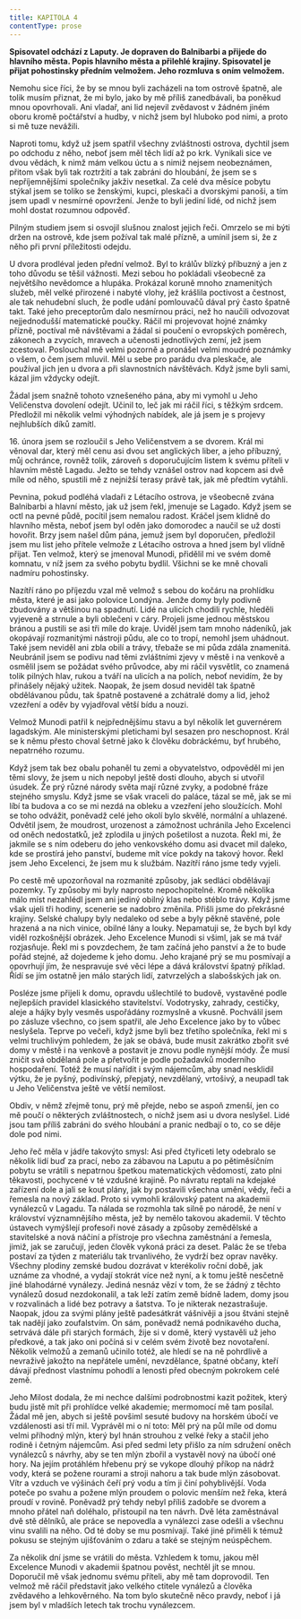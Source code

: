 ```yaml
---
title: KAPITOLA 4
contentType: prose
---
```


<section>

**Spisovatel odchází z Laputy. Je dopraven do Balnibarbi a přijede do hlavního města. Popis hlavního města a přilehlé krajiny. Spisovatel je přijat pohostinsky předním velmožem. Jeho rozmluva s oním velmožem.**

Nemohu sice říci, že by se mnou byli zacházeli na tom ostrově špatně, ale tolik musím přiznat, že mi bylo, jako by mě příliš zanedbávali, ba poněkud mnou opovrhovali. Ani vladař, ani lid nejevil zvědavost v žádném jiném oboru kromě počtářství a hudby, v nichž jsem byl hluboko pod nimi, a proto si mě tuze nevážili.

Naproti tomu, když už jsem spatřil všechny zvláštnosti ostrova, dychtil jsem po odchodu z něho, neboť jsem měl těch lidí až po krk. Vynikali sice ve dvou vědách, k nimž mám velkou úctu a s nimiž nejsem neobeznámen, přitom však byli tak roztržití a tak zabráni do hloubání, že jsem se s nepříjemnějšími společníky jakživ nesetkal. Za celé dva měsíce pobytu stýkal jsem se toliko se ženskými, kupci, pleskači a dvorskými panoši, a tím jsem upadl v nesmírné opovržení. Jenže to byli jediní lidé, od nichž jsem mohl dostat rozumnou odpověď.

Pilným studiem jsem si osvojil slušnou znalost jejich řeči. Omrzelo se mi býti držen na ostrově, kde jsem požíval tak malé přízně, a umínil jsem si, že z něho při první příležitosti odejdu.

U dvora prodléval jeden přední velmož. Byl to králův blízký příbuzný a jen z toho důvodu se těšil vážnosti. Mezi sebou ho pokládali všeobecně za největšího nevědomce a hlupáka. Prokázal koruně mnoho znamenitých služeb, měl velké přirozené i nabyté vlohy, jež krášlila poctivost a čestnost, ale tak nehudební sluch, že podle udání pomlouvačů dával prý často špatně takt. Také jeho preceptorům dalo nesmírnou práci, než ho naučili odvozovat nejjednodušší matematické poučky. Ráčil mi projevovat hojné známky přízně, poctíval mě návštěvami a žádal si poučení o evropských poměrech, zákonech a zvycích, mravech a učenosti jednotlivých zemí, jež jsem zcestoval. Poslouchal mě velmi pozorně a pronášel velmi moudré poznámky o všem, o čem jsem mluvil. Měl u sebe pro parádu dva pleskače, ale používal jich jen u dvora a při slavnostních návštěvách. Když jsme byli sami, kázal jim vždycky odejít.

Žádal jsem snažně tohoto vznešeného pána, aby mi vymohl u Jeho Veličenstva dovolení odejít. Učinil to, leč jak mi ráčil říci, s těžkým srdcem. Předložil mi několik velmi výhodných nabídek, ale já jsem je s projevy nejhlubších díků zamítl.

16\. února jsem se rozloučil s Jeho Veličenstvem a se dvorem. Král mi věnoval dar, který měl cenu asi dvou set anglických liber, a jeho příbuzný, můj ochránce, rovněž tolik, zároveň s doporučujícím listem k svému příteli v hlavním městě Lagadu. Ježto se tehdy vznášel ostrov nad kopcem asi dvě míle od něho, spustili mě z nejnižší terasy právě tak, jak mě předtím vytáhli.

Pevnina, pokud podléhá vladaři z Létacího ostrova, je všeobecně zvána Balnibarbi a hlavní město, jak už jsem řekl, jmenuje se Lagado. Když jsem se octl na pevné půdě, pocítil jsem nemalou radost. Kráčel jsem klidně do hlavního města, neboť jsem byl oděn jako domorodec a naučil se už dosti hovořit. Brzy jsem našel dům pána, jemuž jsem byl doporučen, předložil jsem mu list jeho přítele velmože z Létacího ostrova a hned jsem byl vlídně přijat. Ten velmož, který se jmenoval Munodi, přidělil mi ve svém domě komnatu, v níž jsem za svého pobytu bydlil. Všichni se ke mně chovali nadmíru pohostinsky.

Nazítří ráno po příjezdu vzal mě velmož s sebou do kočáru na prohlídku města, které je asi jako polovice Londýna. Jenže domy byly podivně zbudovány a většinou na spadnutí. Lidé na ulicích chodili rychle, hleděli vyjeveně a strnule a byli oblečeni v cáry. Projeli jsme jednou městskou bránou a pustili se asi tři míle do kraje. Uviděl jsem tam mnoho nádeníků, jak okopávají rozmanitými nástroji půdu, ale co to tropí, nemohl jsem uhádnout. Také jsem neviděl ani zbla obilí a trávy, třebaže se mi půda zdála znamenitá. Neubránil jsem se podivu nad těmi zvláštními zjevy v městě i na venkově a osmělil jsem se požádat svého průvodce, aby mi ráčil vysvětlit, co znamená tolik pilných hlav, rukou a tváří na ulicích a na polích, neboť nevidím, že by přinášely nějaký užitek. Naopak, že jsem dosud neviděl tak špatně obdělávanou půdu, tak špatně postavené a zchátralé domy a lid, jehož vzezření a oděv by vyjadřoval větší bídu a nouzi.

Velmož Munodi patřil k nejpřednějšímu stavu a byl několik let guvernérem lagadským. Ale ministerskými pletichami byl sesazen pro neschopnost. Král se k němu přesto choval šetrně jako k člověku dobráckému, byť hrubého, nepatrného rozumu.

Když jsem tak bez obalu pohaněl tu zemi a obyvatelstvo, odpověděl mi jen těmi slovy, že jsem u nich nepobyl ještě dosti dlouho, abych si utvořil úsudek. Že prý různé národy světa mají různé zvyky, a podobné fráze stejného smyslu. Když jsme se však vraceli do paláce, tázal se mě, jak se mi líbí ta budova a co se mi nezdá na obleku a vzezření jeho sloužících. Mohl se toho odvážit, poněvadž celé jeho okolí bylo skvělé, normální a uhlazené. Odvětil jsem, že moudrost, urozenost a zámožnost uchránila Jeho Excelenci od oněch nedostatků, jež zplodila u jiných pošetilost a nuzota. Řekl mi, že jakmile se s ním odeberu do jeho venkovského domu asi dvacet mil daleko, kde se prostírá jeho panství, budeme mít více pokdy na takový hovor. Řekl jsem Jeho Excelenci, že jsem mu k službám. Nazítří ráno jsme tedy vyjeli.

Po cestě mě upozorňoval na rozmanité způsoby, jak sedláci obdělávají pozemky. Ty způsoby mi byly naprosto nepochopitelné. Kromě několika málo míst nezahlédl jsem ani jediný obilný klas nebo stéblo trávy. Když jsme však ujeli tři hodiny, scenerie se nadobro změnila. Přišli jsme do překrásné krajiny. Selské chalupy byly nedaleko od sebe a byly pěkně stavěné, pole hrazená a na nich vinice, obilné lány a louky. Nepamatuji se, že bych byl kdy viděl rozkošnější obrázek. Jeho Excelence Munodi si všiml, jak se má tvář rozjasňuje. Řekl mi s povzdechem, že tam začíná jeho panství a že to bude pořád stejné, až dojedeme k jeho domu. Jeho krajané prý se mu posmívají a opovrhují jím, že nespravuje své věci lépe a dává království špatný příklad. Řídí se jím ostatně jen málo starých lidí, zatvrzelých a slabošských jak on.

Posléze jsme přijeli k domu, opravdu ušlechtilé to budově, vystavěné podle nejlepších pravidel klasického stavitelství. Vodotrysky, zahrady, cestičky, aleje a hájky byly vesměs uspořádány rozmyslně a vkusně. Pochválil jsem po zásluze všechno, co jsem spatřil, ale Jeho Excelence jako by to vůbec neslyšela. Teprve po večeři, když jsme byli bez třetího společníka, řekl mi s velmi truchlivým pohledem, že jak se obává, bude musit zakrátko zbořit své domy v městě i na venkově a postavit je znovu podle nynější módy. Že musí zničit svá obdělaná pole a přetvořit je podle požadavků moderního hospodaření. Totéž že musí nařídit i svým nájemcům, aby snad nesklidil výtku, že je pyšný, podivínský, přepjatý, nevzdělaný, vrtošivý, a neupadl tak u Jeho Veličenstva ještě ve větší nemilost.

Obdiv, v němž zřejmě tonu, prý mě přejde, nebo se aspoň zmenší, jen co mě poučí o některých zvláštnostech, o nichž jsem asi u dvora neslyšel. Lidé jsou tam příliš zabráni do svého hloubání a pranic nedbají o to, co se děje dole pod nimi.

Jeho řeč měla v jádře takovýto smysl: Asi před čtyřiceti lety odebralo se několik lidí buď za prací, nebo za zábavou na Laputu a po pětiměsíčním pobytu se vrátili s nepatrnou špetkou matematických vědomostí, zato plni těkavosti, pochycené v té vzdušné krajině. Po návratu reptali na kdejaké zařízení dole a jali se kout plány, jak by postavili všechna umění, vědy, řeči a řemesla na nový základ. Proto si vymohli královský patent na akademii vynálezců v Lagadu. Ta nálada se rozmohla tak silně po národě, že není v království významnějšího města, jež by nemělo takovou akademii. V těchto ústavech vymýšlejí profesoři nové zásady a způsoby zemědělské a stavitelské a nová náčiní a přístroje pro všechna zaměstnání a řemesla, jimiž, jak se zaručují, jeden člověk vykoná práci za deset. Palác že se třeba postaví za týden z materiálu tak trvanlivého, že vydrží bez oprav navěky. Všechny plodiny zemské budou dozrávat v kterékoliv roční době, jak uznáme za vhodné, a vydají stokrát více než nyní, a k tomu ještě nesčetně jiné blahodárné vynálezy. Jediná nesnáz vězí v tom, že se žádný z těchto vynálezů dosud nezdokonalil, a tak leží zatím země bídně ladem, domy jsou v rozvalinách a lidé bez potravy a šatstva. To je nikterak nezastrašuje. Naopak, jdou za svými plány ještě padesátkrát vášnivěji a jsou štváni stejně tak nadějí jako zoufalstvím. On sám, poněvadž nemá podnikavého ducha, setrvává dále při starých formách, žije si v domě, který vystavěli už jeho předkové, a tak jako oni počíná si v celém svém životě bez novotaření. Několik velmožů a zemanů učinilo totéž, ale hledí se na ně pohrdlivě a nevraživě jakožto na nepřátele umění, nevzdělance, špatné občany, kteří dávají přednost vlastnímu pohodlí a lenosti před obecným pokrokem celé země.

Jeho Milost dodala, že mi nechce dalšími podrobnostmi kazit požitek, který budu jistě mít při prohlídce velké akademie; mermomocí mě tam posílal. Žádal mě jen, abych si ještě povšiml sesuté budovy na horském úbočí ve vzdálenosti asi tří mil. Vyprávěl mi o ní toto: Měl prý na půl míle od domu velmi příhodný mlýn, který byl hnán strouhou z velké řeky a stačil jeho rodině i četným nájemcům. Asi před sedmi lety přišlo za ním sdružení oněch vynálezců s návrhy, aby se ten mlýn zbořil a vystavěl nový na úbočí oné hory. Na jejím protáhlém hřebenu prý se vykope dlouhý příkop na nádrž vody, která se požene rourami a stroji nahoru a tak bude mlýn zásobovat. Vítr a vzduch ve výšinách čeří prý vodu a tím ji činí pohyblivější. Voda poteče po svahu a požene mlýn proudem o polovic menším než řeka, která proudí v rovině. Poněvadž prý tehdy nebyl příliš zadobře se dvorem a mnoho přátel naň doléhalo, přistoupil na ten návrh. Dvě léta zaměstnával dvě stě dělníků, ale práce se nepovedla a vynálezci zase odešli a všechnu vinu svalili na něho. Od té doby se mu posmívají. Také jiné přiměli k témuž pokusu se stejným ujišťováním o zdaru a také se stejným neúspěchem.

Za několik dní jsme se vrátili do města. Vzhledem k tomu, jakou měl Excelence Munodi v akademii špatnou pověst, nechtěl jít se mnou. Doporučil mě však jednomu svému příteli, aby mě tam doprovodil. Ten velmož mě ráčil představit jako velkého ctitele vynálezů a člověka zvědavého a lehkověrného. Na tom bylo skutečně něco pravdy, neboť i já jsem byl v mladších letech tak trochu vynálezcem.

</section>

[^1]: Dutá míra (něco přes litr) užívaná v některých zemích. _Pozn. red._

[^2]: Lep organického původu, klih (zastarale). _Pozn. red._

[^3]: Epaminondas (418–362 př. n. l.), thébský státník a generál, který přetvořil Théby v jeden z nejvýznamnějších městských států v antickém Řecku. _Pozn. red._

[^4]: Otrok. _Pozn. red._

[^5]: Barevné dřevo kreveně obecné z čeledi bobovitých, stromu rozšířeného ve Střední Americe a jižní Africe. Dřevo je z vnějšku modročerné, uvnitř červenohnědé. _Pozn. red._

[^6]: Bělouš s okrouhlými tmavými barvami. _Pozn. red._

[^7]: Agitování, přesvědčování někoho za odměnu. _Pozn. red._

[^8]: Kůň, v jehož srsti převládá bílá barva. _Pozn. red._

[^9]: Bezdůvodné nařčení, pomluva. _Pozn. red._
